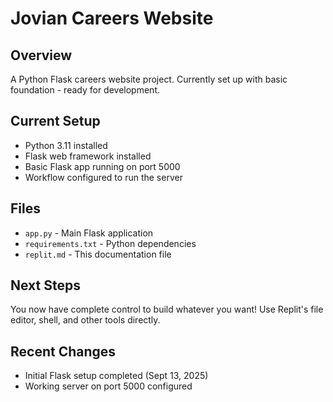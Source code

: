 # Jovian Careers Website

## Overview
A Python Flask careers website project. Currently set up with basic foundation - ready for development.

## Current Setup
- Python 3.11 installed
- Flask web framework installed
- Basic Flask app running on port 5000
- Workflow configured to run the server

## Files
- `app.py` - Main Flask application
- `requirements.txt` - Python dependencies
- `replit.md` - This documentation file

## Next Steps
You now have complete control to build whatever you want! Use Replit's file editor, shell, and other tools directly.

## Recent Changes
- Initial Flask setup completed (Sept 13, 2025)
- Working server on port 5000 configured